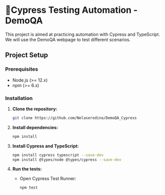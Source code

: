 # 🧪Cypress Testing Automation - DemoQA 
This project is aimed at practicing automation with Cypress and TypeScript. We will use the DemoQA webpage to test different scenarios.

## Project Setup

### Prerequisites

- Node.js (>= 12.x)
- npm (>= 6.x)

### Installation

1. **Clone the repository:**

    ```sh
    git clone https://github.com/Nelaserodino/DemoQA_Cypress
    ```

2. **Install dependencies:**

    ```sh
    npm install
    ```

3. **Install Cypress and TypeScript:**

    ```sh
    npm install cypress typescript --save-dev
    npm install @types/node @types/cypress --save-dev
    ```

4. **Run the tests:**

    - Open Cypress Test Runner:

      ```sh
      npm test
      ```

